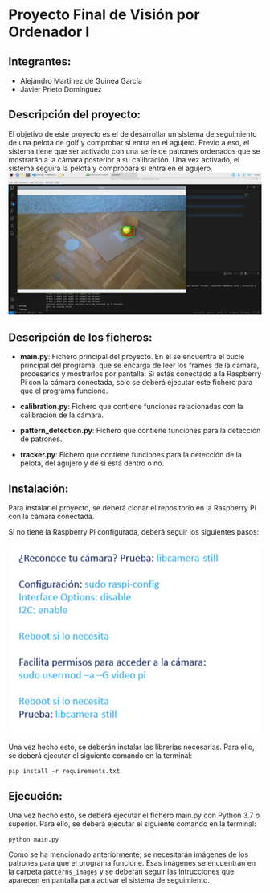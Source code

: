 # Proyecto Final de Visión por Ordenador I

## Integrantes:
- Alejandro Martínez de Guinea García
- Javier Prieto Domínguez

## Descripción del proyecto:
El objetivo de este proyecto es el de desarrollar un sistema de seguimiento de una pelota de golf y comprobar si entra en el agujero. Previo a eso, el sistema tiene que ser activado con una serie de patrones ordenados que se mostrarán a la cámara posterior a su calibración. Una vez activado, el sistema seguirá la pelota y comprobará si entra en el agujero.
![Alt text](report_images/2023-12-06-155544_1920x1080_scrot.png)

## Descripción de los ficheros:
- **main.py**: Fichero principal del proyecto. En él se encuentra el bucle principal del programa, que se encarga de leer los frames de la cámara, procesarlos y mostrarlos por pantalla. Si estás conectado a la Raspberry Pi con la cámara conectada, solo se deberá ejecutar este fichero para que el programa funcione.

- **calibration.py**: Fichero que contiene funciones relacionadas con la calibración de la cámara.

- **pattern_detection.py**: Fichero que contiene funciones para la detección de patrones.

- **tracker.py**: Fichero que contiene funciones para la detección de la pelota, del agujero y de si está dentro o no.

## Instalación:
Para instalar el proyecto, se deberá clonar el repositorio en la Raspberry Pi con la cámara conectada.

Si no tiene la Raspberry Pi configurada, deberá seguir los siguientes pasos:

![Alt text](<report_images/Screenshot 2023-12-07 at 12.51.07.png>)

Una vez hecho esto, se deberán instalar las librerías necesarias. Para ello, se deberá ejecutar el siguiente comando en la terminal:
```
pip install -r requirements.txt
```

## Ejecución:
Una vez hecho esto, se deberá ejecutar el fichero main.py con Python 3.7 o superior. Para ello, se deberá ejecutar el siguiente comando en la terminal:

```
python main.py
```

Como se ha mencionado anteriormente, se necesitarán imágenes de los patrones para que el programa funcione. Esas imágenes se encuentran en la carpeta ```patterns_images``` y se deberán seguir las intrucciones que aparecen en pantalla para activar el sistema de seguimiento.


